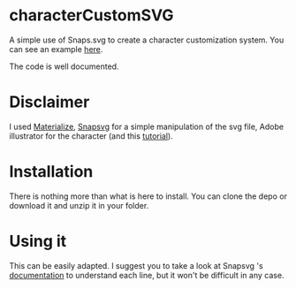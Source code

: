 # characterCustomSVG
A simple use of Snaps.svg to create a character customization system.
You can see an example [here](http://chellestudio.fr/charactercustom/).

The code is well documented.

# Disclaimer
I used [Materialize](http://materializecss.com/), [Snapsvg](http://snapsvg.io/docs/) for a simple manipulation of the svg file, Adobe illustrator for the character (and this [tutorial](https://www.youtube.com/watch?v=W2DHodAEZ0A)).

# Installation
There is nothing more than what is here to install. You can clone the depo or download it and unzip it in your folder.

# Using it

This can be easily adapted. I suggest you to take a look at Snapsvg 's [documentation](http://snapsvg.io/docs/) to understand each line, but it won't be difficult in any case. 
